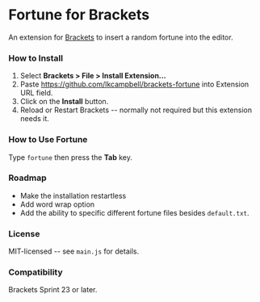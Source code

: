 # Fortune for Brackets
An extension for [Brackets](https://github.com/adobe/brackets/) to insert a
random fortune into the editor.

### How to Install
1. Select **Brackets > File > Install Extension...**
2. Paste https://github.com/lkcampbell/brackets-fortune into Extension URL field.
3. Click on the **Install** button.
4. Reload or Restart Brackets -- normally not required but this extension
needs it.

### How to Use Fortune
Type `fortune` then press the **Tab** key.

### Roadmap
* Make the installation restartless
* Add word wrap option
* Add the ability to specific different fortune files besides `default.txt`.

### License
MIT-licensed -- see `main.js` for details.

### Compatibility
Brackets Sprint 23 or later.
